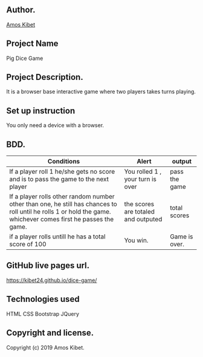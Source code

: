 ## Author.
[Amos Kibet](https://github.com/kibet24)

## Project Name
Pig Dice Game

## Project Description.
It is a browser base interactive game where two players takes turns playing.

## Set up instruction
You only need a device with a browser.

## BDD.
| Conditions                                                                                                                                                       | Alert                               | output        |
|------------------------------------------------------------------------------------------------------------------------------------------------------------------|-------------------------------------|---------------|
| If a player roll 1  he/she gets no score and is to pass the game to the next player                                                                              | You rolled 1 , your turn is over    | pass the game |
| If a player rolls other random number other  than one, he still has chances to roll until he rolls 1 or hold the game. whichever comes first he passes the game. | the scores are totaled and outputed | total scores  |
| if a player rolls untill he has a total score  of 100                                                                                                            | You win.                            | Game is over. |

## GitHub live pages url.
https://kibet24.github.io/dice-game/


## Technologies used
 HTML
 CSS
 Bootstrap
 JQuery

## Copyright and license.
Copyright (c) 2019 Amos Kibet.
